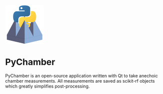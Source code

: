 [<img src="./assets/logo.png" width="125" />](./assets/logo.png)

# PyChamber

PyChamber is an open-source application written with Qt to take anechoic
chamber measurements. All measurements are saved as scikit-rf objects
which greatly simplifies post-processing.
